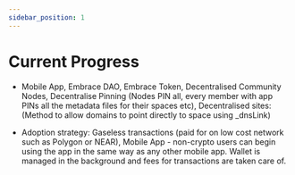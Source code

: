 ```yaml
---
sidebar_position: 1
---
```


# Current Progress

- Mobile App, Embrace DAO, Embrace Token, Decentralised Community Nodes, Decentralise Pinning (Nodes PIN all, every member with app PINs all the metadata files for their spaces etc), Decentralised sites: (Method to allow domains to point directly to space using \_dnsLink)

- Adoption strategy: Gaseless transactions (paid for on low cost network such as Polygon or NEAR), Mobile App - non-crypto users can begin using the app in the same way as any other mobile app. Wallet is managed in the background and fees for transactions are taken care of.
